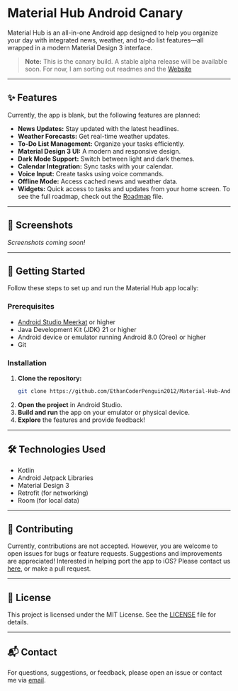 # Material Hub Android Canary

Material Hub is an all-in-one Android app designed to help you organize your day with integrated news, weather, and to-do list features—all wrapped in a modern Material Design 3 interface.

> **Note:** This is the canary build. A stable alpha release will be available soon. For now, I am sorting out readmes and the [Website](https://ethancoderpenguin2012.github.io/Material-Hub-Andriod-Canary/)

---

## ✨ Features 

Currently, the app is blank, but the following features are planned:
- **News Updates:** Stay updated with the latest headlines.
- **Weather Forecasts:** Get real-time weather updates.
- **To-Do List Management:** Organize your tasks efficiently.
- **Material Design 3 UI:** A modern and responsive design.
- **Dark Mode Support:** Switch between light and dark themes.
- **Calendar Integration:** Sync tasks with your calendar.
- **Voice Input:** Create tasks using voice commands.
- **Offline Mode:** Access cached news and weather data.
- **Widgets:** Quick access to tasks and updates from your home screen.
To see the full roadmap, check out the [Roadmap](.github/roadmap.md) file.
---

## 📸 Screenshots

*Screenshots coming soon!*

---

## 🚀 Getting Started

Follow these steps to set up and run the Material Hub app locally:

### Prerequisites

- [Android Studio Meerkat](https://developer.android.com/studio) or higher
- Java Development Kit (JDK) 21 or higher
- Android device or emulator running Android 8.0 (Oreo) or higher
- Git

### Installation

1. **Clone the repository:**
   ```bash
   git clone https://github.com/EthanCoderPenguin2012/Material-Hub-Android-Canary.git
   ```
2. **Open the project** in Android Studio.
3. **Build and run** the app on your emulator or physical device.
4. **Explore** the features and provide feedback!

---

## 🛠️ Technologies Used

- Kotlin
- Android Jetpack Libraries
- Material Design 3
- Retrofit (for networking)
- Room (for local data)


---

## 🤝 Contributing

Currently, contributions are not accepted. However, you are welcome to open issues for bugs or feature requests. Suggestions and improvements are appreciated! Interested in helping port the app to iOS? Please contact us [here](mailto:ethan.h.patmore@gmail.com), or make a pull request.

---

## 📄 License

This project is licensed under the MIT License. See the [LICENSE](LICENSE) file for details.

---

## 📬 Contact

For questions, suggestions, or feedback, please open an issue or contact me via [email](mailto:ethan.h.patmore@gmail.com).

